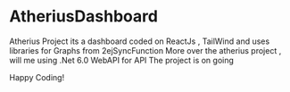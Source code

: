 # AtheriusDashboard


Atherius Project its a dashboard coded on ReactJs , TailWind and uses libraries for Graphs from 2ejSyncFunction
More over the atherius project , will me using .Net 6.0 WebAPI for API 
The project is on going


Happy Coding!
